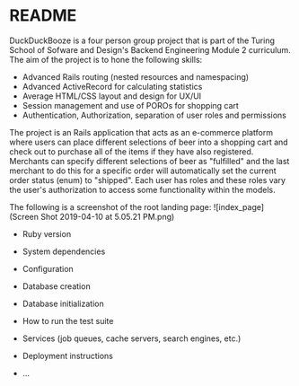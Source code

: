 # README

DuckDuckBooze is a four person group project that is part of the Turing School of Sofware and
Design's Backend Engineering Module 2 curriculum.  The aim of the project is to hone the following skills:

- Advanced Rails routing (nested resources and namespacing)
- Advanced ActiveRecord for calculating statistics
- Average HTML/CSS layout and design for UX/UI
- Session management and use of POROs for shopping cart
- Authentication, Authorization, separation of user roles and permissions

The project is an Rails application that acts as an e-commerce platform where users can place different selections of beer into a shopping cart and check out to purchase all of the items if they have also registered. Merchants can specify different selections of beer as "fulfilled" and the last merchant to do this for a specific order will automatically set the current order status (enum) to "shipped". Each user has roles and these roles vary the user's authorization to access some functionality within the models.

The following is a screenshot of the root landing page: 
![index_page](Screen Shot 2019-04-10 at 5.05.21 PM.png)

* Ruby version

* System dependencies

* Configuration

* Database creation

* Database initialization

* How to run the test suite

* Services (job queues, cache servers, search engines, etc.)

* Deployment instructions

* ...
